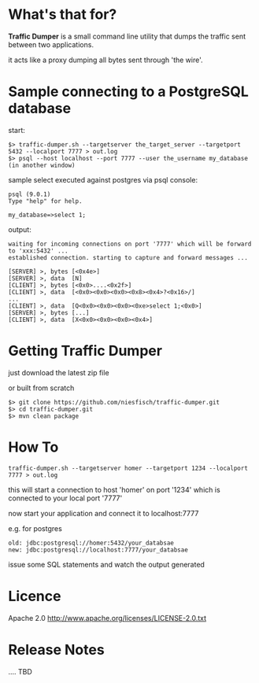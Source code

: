 # What's that for? 

**Traffic Dumper** is a small command line utility that dumps the traffic sent between two applications.

it acts like a proxy dumping all bytes sent through 'the wire'.

# Sample connecting to a PostgreSQL database

start:

    $> traffic-dumper.sh --targetserver the_target_server --targetport 5432 --localport 7777 > out.log
    $> psql --host localhost --port 7777 --user the_username my_database (in another window)

sample select executed against postgres via psql console:

    psql (9.0.1)
    Type "help" for help.

    my_database=>select 1;

output:

    waiting for incoming connections on port '7777' which will be forward to 'xxx:5432' ...
    established connection. starting to capture and forward messages ...

    [SERVER] >, bytes [<0x4e>]
    [SERVER] >, data  [N]
    [CLIENT] >, bytes [<0x0>....<0x2f>]
    [CLIENT] >, data  [<0x0><0x0><0x0><0x8><0x4>?<0x16>/]
    ...
    [CLIENT] >, data  [Q<0x0><0x0><0x0><0xe>select 1;<0x0>]
    [SERVER] >, bytes [...]
    [CLIENT] >, data  [X<0x0><0x0><0x0><0x4>]

# Getting Traffic Dumper

just download the latest zip file

or built from scratch

    $> git clone https://github.com/niesfisch/traffic-dumper.git
    $> cd traffic-dumper.git
    $> mvn clean package

# How To

    traffic-dumper.sh --targetserver homer --targetport 1234 --localport 7777 > out.log

this will start a connection to host 'homer' on port '1234' which is connected to your local port '7777'

now start your application and connect it to localhost:7777

e.g. for postgres

    old: jdbc:postgresql://homer:5432/your_databsae
    new: jdbc:postgresql://localhost:7777/your_databsae

issue some SQL statements and watch the output generated

# Licence

Apache 2.0 http://www.apache.org/licenses/LICENSE-2.0.txt

# Release Notes

.... TBD